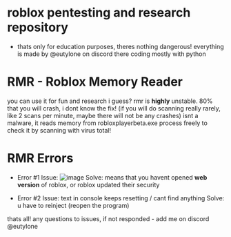 # roblox pentesting and research repository
- thats only for education purposes, theres nothing dangerous!
everything is made by @eutylone on discord there
coding mostly with python

# RMR - Roblox Memory Reader
you can use it for fun and research i guess?
rmr is **highly** unstable. 80% that you will crash, i dont know the fix! (if you will do scanning really rarely, like 2 scans per minute, maybe there will not be any crashes)
isnt a malware, it reads memory from robloxplayerbeta.exe process
freely to check it by scanning with virus total!

# RMR Errors

- Error #1
Issue: ![image](https://github.com/eutyteam/robloxpentesting/assets/153383083/50c934c7-6861-452b-baa8-82a5cd93c373)
Solve: means that you havent opened **web version** of roblox, or roblox updated their security

- Error #2
Issue: text in console keeps resetting / cant find anything
Solve: u have to reinject (reopen the program)

thats all!
any questions to issues, if not responded - add me on discord @eutylone
